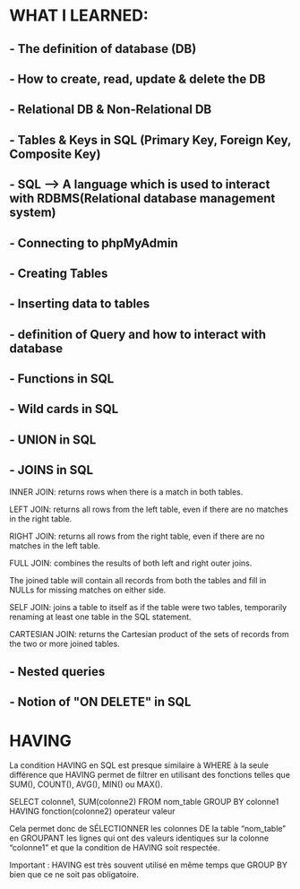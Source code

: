 # WHAT I LEARNED:

## - The definition of database (DB)
## - How to create, read, update & delete the DB
## - Relational DB & Non-Relational DB
## - Tables & Keys in SQL (Primary Key, Foreign Key, Composite Key)
## - SQL --> A language which is used to interact with RDBMS(Relational database management system)
## - Connecting to phpMyAdmin
## - Creating Tables
## - Inserting data to tables
## - definition of Query and how to interact with database
## - Functions in SQL
## - Wild cards in SQL
## - UNION in SQL
## - JOINS in SQL
INNER JOIN: returns rows when there is a match in both tables.

LEFT JOIN: returns all rows from the left table, even if there are no matches in the right table.

RIGHT JOIN: returns all rows from the right table, even if there are no matches in the left table.

FULL JOIN: combines the results of both left and right outer joins.

The joined table will contain all records from both the tables and fill in NULLs for missing matches on either side.

SELF JOIN: joins a table to itself as if the table were two tables, temporarily renaming at least one table in the SQL statement.

CARTESIAN JOIN: returns the Cartesian product of the sets of records from the two or more joined tables.

## - Nested queries
## - Notion of "ON DELETE" in SQL


# HAVING
La condition HAVING en SQL est presque similaire à WHERE à la seule différence que HAVING permet de filtrer en utilisant des fonctions telles que SUM(), COUNT(), AVG(), MIN() ou MAX().

SELECT colonne1, SUM(colonne2)
FROM nom_table
GROUP BY colonne1
HAVING fonction(colonne2) operateur valeur

Cela permet donc de SÉLECTIONNER les colonnes DE la table “nom_table” en GROUPANT les lignes qui ont des valeurs identiques sur la colonne “colonne1” et que la condition de HAVING soit respectée.

Important : HAVING est très souvent utilisé en même temps que GROUP BY bien que ce ne soit pas obligatoire.
